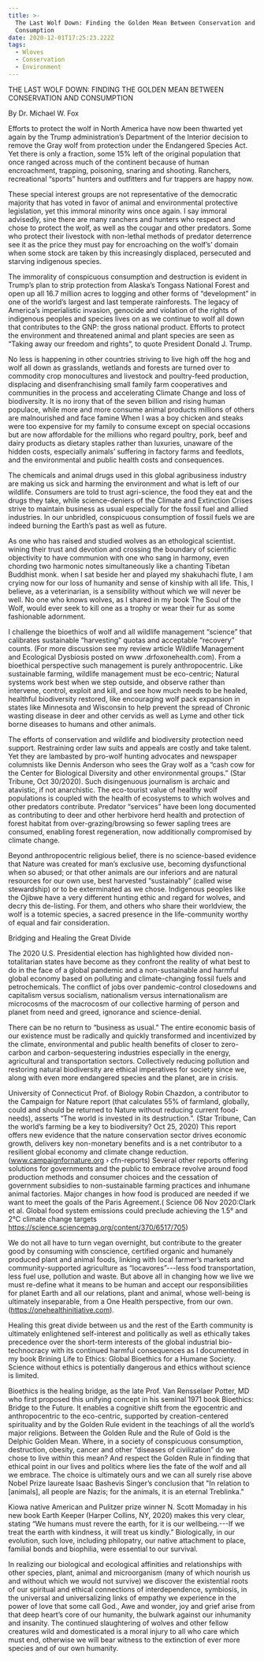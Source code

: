 ```yaml
---
title: >-
  The Last Wolf Down: Finding the Golden Mean Between Conservation and
  Consumption
date: 2020-12-01T17:25:23.222Z
tags:
  - Wloves
  - Conservation
  - Environment
---
```

  THE LAST WOLF DOWN: 
 FINDING THE GOLDEN MEAN BETWEEN CONSERVATION AND CONSUMPTION
                   
By Dr. Michael W. Fox 

Efforts to protect the wolf in North America have now been thwarted yet again by the Trump administration’s Department of the Interior decision to remove the Gray wolf from protection under the Endangered Species Act. Yet there is only a fraction, some 15% left of the original population that once ranged across much of the continent because of human encroachment, trapping, poisoning, snaring and shooting. Ranchers, recreational “sports” hunters and outfitters and fur trappers are happy now.

These special interest groups are not representative of the democratic majority that has voted in favor of animal and environmental protective legislation, yet this immoral minority wins once again. I say immoral advisedly, sine there are many ranchers and hunters who respect and chose to protect the wolf, as well as the cougar and other predators. Some who protect their livestock with non-lethal methods of predator deterrence see it as the price they must pay for encroaching on the wolf’s’ domain when some stock are taken by this increasingly displaced, persecuted and starving indigenous species.

The immorality of conspicuous consumption and destruction is evident in Trump’s plan to strip protection from Alaska’s Tongass National Forest and open up all 16.7 million acres to logging and other forms of “development” in one of the world’s largest and last temperate rainforests. The legacy of America’s imperialistic invasion, genocide and violation of the rights of indigenous peoples and species lives on as we continue to wolf all down that contributes to the GNP: the gross national product. Efforts to protect the environment and threatened animal and plant species are seen as “Taking away our freedom and rights”, to quote President Donald J. Trump.

No less is happening in other countries striving to live high off the hog and wolf all down as grasslands, wetlands and forests are turned over to commodity crop monocultures and livestock and poultry-feed production, displacing and disenfranchising small family farm cooperatives and communities in the process and accelerating Climate Change and loss of biodiversity. It is no irony that of the seven billion and rising human populace, while more and more consume animal products millions of others are malnourished and face famine When I was a boy chicken and steaks were too expensive for my family to consume except on special occasions but are now affordable for the millions who regard poultry, pork, beef and dairy products as dietary staples rather than luxuries, unaware of the hidden costs, especially animals’ suffering in factory farms and feedlots, and the environmental and public health  costs and consequences.

 The chemicals and animal drugs used in this global agribusiness industry are making us sick and harming the environment and what is left of our wildlife. Consumers are told to trust agri-science, the food they eat and the drugs they take, while science-deniers of the Climate and Extinction Crises strive to maintain business as usual especially for the fossil fuel and allied industries. In our unbridled, conspicuous consumption of fossil fuels we are indeed burning the Earth’s past as well as future.

As one who has raised and studied wolves as an ethological scientist. wining their trust and devotion and crossing the boundary of scientific objectivity to have communion with one who sang in harmony, even chording two harmonic notes simultaneously like a chanting Tibetan Buddhist monk. when I  sat beside her and played my shakuhachi flute, I am crying now for our loss of humanity and sense of kinship with all life. This, I believe, as a veterinarian, is a sensibility without which we will never be well. No one who knows wolves, as I shared in my book The Soul of the Wolf, would ever seek to kill one as a trophy or wear their fur as some fashionable adornment.

I challenge the bioethics of wolf and all wildlife management “science” that calibrates sustainable “harvesting” quotas and acceptable “recovery” counts. (For more discussion see my review article Wildlife Management and Ecological Dysbiosis posted on www .drfoxonehealth.com). From a bioethical perspective such management is purely anthropocentric. Like sustainable farming, wildlife management must be eco-centric; Natural systems work best when we step outside, and observe rather than intervene, control, exploit and kill, and see how much needs to be healed, healthful biodiversity restored, like encouraging wolf pack expansion in states like Minnesota and Wisconsin to help prevent the spread of Chronic wasting disease in deer and other cervids as well as Lyme and other tick borne diseases to humans and other animals.
 
The efforts of conservation and wildlife and biodiversity protection need support. Restraining order law suits and appeals are costly and take talent. Yet they are lambasted by pro-wolf hunting advocates and newspaper columnists like Dennis Anderson who sees the Gray wolf as a “cash cow for the Center for Biological Diversity and other environmental groups.” (Star Tribune, Oct 30/2020). Such disingenuous journalism is archaic and atavistic, if not anarchistic. The eco-tourist value of healthy wolf populations is coupled with the health of ecosystems to which wolves and other predators contribute. Predator “services” have been long documented as contributing to deer and other herbivore herd health and protection of forest habitat from over-grazing/browsing so fewer sapling trees are consumed, enabling forest regeneration, now additionally compromised by climate change. 

 Beyond anthropocentric religious belief, there is no science-based evidence that Nature was created for man’s exclusive use, becoming dysfunctional when so abused; or that other animals are our inferiors and are natural resources for our own use, best harvested “sustainably” (called wise stewardship) or to be exterminated as we chose. Indigenous peoples like the Ojibwe have a very different hunting ethic and regard for wolves, and decry this de-listing. For them, and others who share their worldview, the wolf is a totemic species, a sacred presence in the life-community worthy of equal and fair consideration.

Bridging and Healing the Great Divide
 The 2020 U.S. Presidential election has highlighted how divided non-totalitarian states have become as they confront the reality of what best to do in the face of a global pandemic and a non-sustainable and harmful global economy based on polluting and climate-changing fossil fuels and petrochemicals. The conflict of jobs over pandemic-control closedowns and capitalism versus socialism, nationalism versus internationalism are microcosms of the macrocosm of our collective harming of person and planet from need and greed, ignorance and science-denial.

There can be no return to “business as usual.” The entire economic basis of our existence must be radically and quickly transformed and incentivized by the climate, environmental and public health benefits of closer to zero-carbon and carbon-sequestering industries especially in the energy, agricultural and transportation sectors. Collectively reducing pollution and restoring natural biodiversity are ethical imperatives for society since we, along with even more endangered species and the planet, are in crisis.

 University of Connecticut Prof. of Biology Robin Chazdon, a contributor to the Campaign for Nature report (that calculates 55% of farmland, globally, could and should be returned to Nature without reducing current food-needs), asserts “The world is invested in its destruction.”. (Star Tribune, Can the world’s farming be a key to biodiversity? Oct 25, 2020) This report offers new evidence that the nature conservation sector drives economic growth, delivers key non-monetary benefits and is a net contributor to a resilient global economy and climate change reduction.(www.campaignfornature.org › cfn-reports)
 Several other reports offering solutions for governments and the public to embrace revolve around food production methods and consumer choices and the cessation of government subsidies to non-sustainable farming practices and inhumane animal factories. Major changes in how food is produced are needed if we want to meet the goals of the Paris Agreement.( Science  06 Nov 2020:Clark et al. Global food system emissions could preclude achieving the 1.5° and 2°C climate change targets https://science.sciencemag.org/content/370/6517/705)

We do not all have to turn vegan overnight, but contribute to the greater good by consuming with conscience, certified organic and humanely produced plant and animal foods, linking with local farmer’s markets and community-supported agriculture as “locavores”---less food transportation, less fuel use, pollution and waste. But above all in changing how we live we must re-define what it means to be human and accept our responsibilities for planet Earth and all our relations, plant and animal, whose well-being is ultimately inseparable, from a One Health perspective, from our own. (https://onehealthinitiative.com).

 Healing this great divide between us and the rest of the Earth community is ultimately enlightened self-interest and politically as well as ethically takes precedence over the short-term interests of the global industrial bio-technocracy with its continued harmful consequences as I documented in my book Brining Life to Ethics: Global Bioethics for a Humane Society. Science without ethics is potentially dangerous and ethics without science is limited.
 
Bioethics is the healing bridge, as the late Prof. Van Rensselaer Potter, MD who first proposed this unifying concept in his seminal 1971 book Bioethics: Bridge to the Future. It enables a cognitive shift from the egocentric and anthropocentric to the eco-centric, supported by creation-centered spirituality and by the Golden Rule evident in the teachings of all the world’s major religions.
Between the Golden Rule and the Rule of Gold is the Delphic Golden Mean. Where, in a society of conspicuous consumption, destruction, obesity, cancer and other “diseases of civilization” do we chose to live within this mean? And respect the Golden Rule in finding that ethical point in our lives and politics where lies the fate of the wolf and all we embrace. The choice is ultimately ours and we can all surely rise above Nobel Prize laureate Isaac Bashevis Singer’s conclusion that "In relation to [animals], all people are Nazis; for the animals, it is an eternal Treblinka." 

Kiowa native American and Pulitzer prize winner N. Scott Momaday in his new book Earth Keeper (Harper Collins, NY, 2020) makes this very clear, stating “We humans must revere the earth, for it is our wellbeing.---If we treat the earth with kindness, it will treat us kindly.” Biologically, in our evolution, such love, including philopatry, our native attachment to place, familial bonds and biophilia, were essential to our survival. 
 
In realizing our biological and ecological affinities and relationships with other species, plant, animal and microorganism (many of which nourish us and without which we would not survive) we discover the existential roots of our spiritual and ethical connections of interdependence, symbiosis, in the universal and universalizing links of empathy we experience in the power of love that some call God., Awe and wonder, joy and grief arise from that deep heart’s core of our humanity, the bulwark against our inhumanity and insanity. The continued slaughtering of wolves and other fellow creatures wild and domesticated is a moral injury to all who care which must end, otherwise we will bear witness to the extinction of ever more species and of our own humanity.




